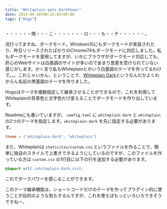 ```yaml
---
title: "Whiteplain gets DarkPower"
date: 2019-04-26T00:15:02+09:00
tags: ["Hugo"]
---
```


・・・・・・暗・・・こ・・・・・・・ロ・・・も・・チ・・・・・・。

<!--more-->

流行ってますね、ダークモード。Windows10にもダークモードが実装されたり、昨日リリースされたばかりのChrome74もダークモードに対応しました。私もダークモードを愛用してますが、いかにブラウザがダークモード対応しても、肝心のWebサイトは白基調のサイトが多いのであまり恩恵を受けられていない感じがします。かく言う私もWhiteplainとかいう白基調のテーマを作ってるわけで。。。これじゃいかん、ということで、[Whiteplain Dark](https://github.com/taikii/whiteplain-dark)というなんだかよくわからん名前の黒基調のテーマを作りました。

Hugoはテーマを複数指定して継承させることができるので、これを利用してWhiteplainの背景色と文字色だけ変えることでダークモードを作り出しています。

Readmeにも書いていますが、 `comfig.toml` に `whiteplain-dark` と `whiteplain` の2つのテーマを指定します。`whiteplain-dark` を先に指定する必要があります。

```toml
theme = ["whiteplain-dark", "whiteplain"]
```

また、Whiteplainは `static/css/custom.css` というファイルを作ることで、簡単に独自のスタイルで上書きできるようにしているのですが、このファイルを作っている方は `custom.css` の1行目に以下の行を追加する必要があります。

```css
@import url(./whiteplain-dark.css);
```

これでダークパワーを感じることができます。

このテーマ継承機能は、ショートコードだけのテーマを作ってプラグイン的に使うことが目的のような気もするんですが、これを使えばもっといろいろできそうですねー。
